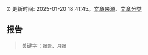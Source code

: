 :alarm_clock: 更新时间: 2025-01-20 18:41:45。[文章来源](/README.md)、[文章分类](/TAGS.md)

## 报告


> 关键字：`报告`、`月报`



